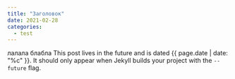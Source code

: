 ```yaml
---
title: "Заголовок"
date: 2021-02-28
categories:
  - test
---
```

лалала блабла
This post lives in the future and is dated {{ page.date | date: "%c" }}. It should only appear when Jekyll builds your project with the `--future` flag.

